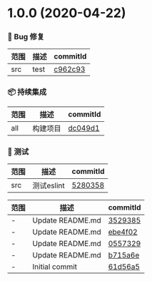 # 1.0.0 (2020-04-22)

### 🐛 Bug 修复
范围|描述|commitId
--|--|--
 src | test | [c962c93](https://github.com/luoxue-victor/learn-node/commit/c962c93)


### 📦 持续集成
范围|描述|commitId
--|--|--
 all | 构建项目 | [dc049d1](https://github.com/luoxue-victor/learn-node/commit/dc049d1)


### 🔧 测试
范围|描述|commitId
--|--|--
 src | 测试eslint | [5280358](https://github.com/luoxue-victor/learn-node/commit/5280358)


范围|描述|commitId
--|--|--
 - | Update README.md | [3529385](https://github.com/luoxue-victor/learn-node/commit/3529385)
 - | Update README.md | [ebe4f02](https://github.com/luoxue-victor/learn-node/commit/ebe4f02)
 - | Update README.md | [0557329](https://github.com/luoxue-victor/learn-node/commit/0557329)
 - | Update README.md | [b715a6e](https://github.com/luoxue-victor/learn-node/commit/b715a6e)
 - | Initial commit | [61d56a5](https://github.com/luoxue-victor/learn-node/commit/61d56a5)

